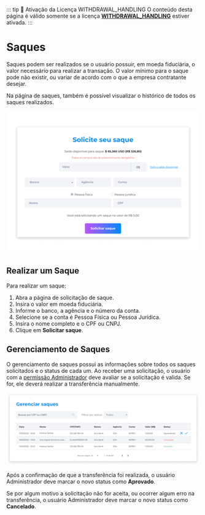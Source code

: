 ::: tip 🔐 Ativação da Licença <feature>WITHDRAWAL_HANDLING</feature>
O conteúdo desta página é válido somente se a licença [<feature>**WITHDRAWAL_HANDLING**</feature>](../about/licenses.md) estiver ativada.
:::

#  Saques
Saques podem ser realizados se o usuário possuir, em moeda fiduciária, o valor necessário para realizar a transação. O valor mínimo para o saque pode não existir, ou variar de acordo com o que a empresa contratante desejar.

Na página de saques, também é possível visualizar o histórico de todos os saques realizados.

![image](../img/profile/withdrawals_request.png)

## Realizar um Saque
Para realizar um saque:

1. Abra a página de solicitação de saque.
2. Insira o valor em moeda fiduciária.
3. Informe o banco, a agência e o número da conta.
4. Selecione se a conta é Pessoa Física ou Pessoa Jurídica.
5. Insira o nome completo e o CPF ou CNPJ.
6. Clique em **Solicitar saque**.

## Gerenciamento de Saques
O gerenciamento de saques possui as informações sobre todos os saques solicitados e o status de cada um. Ao receber uma solicitação, o usuário com a [permissão Administrador](../account/account_permissions.md#administrador) deve avaliar se a solicitação é valida. Se for, ele deverá realizar a transferência manualmente.

![image](../img/profile/withdrawals_manage.png)

Após a confirmação de que a transferência foi realizada, o usuário Administrador deve marcar o novo status como **Aprovado**.

Se por algum motivo a solicitação não for aceita, ou ocorrer algum erro na transferência, o usuário Administrador deve marcar o novo status como **Cancelado**.